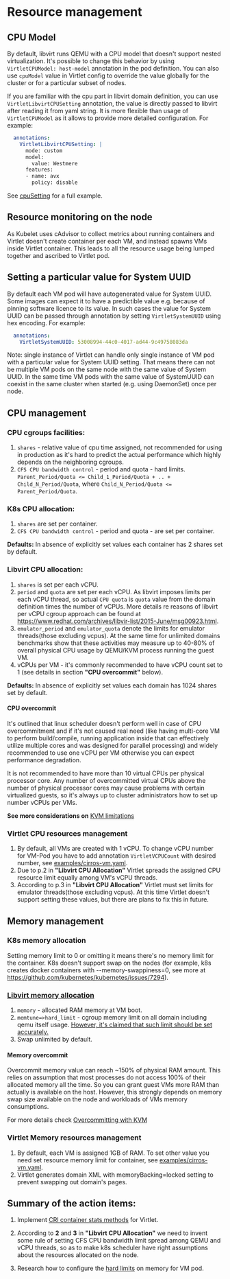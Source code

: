 # Resource management

## CPU Model
By default, libvirt runs QEMU with a CPU model that doesn't support nested virtualization. It's possible to change this behavior by using `VirtletCPUModel: host-model` annotation in the pod definition. You can also use `cpuModel` value in Virtlet config to override the value globally for the cluster or for a particular subset of nodes.

If you are familiar with the cpu part in libvirt domain definition, you can use `VirtletLibvirtCPUSetting` annotation, the value is directly passed to libvirt after reading it from yaml string. It is more flexible than usage of `VirtletCPUModel` as it allows to provide more detailed configuration.
For example:
```yaml
  annotations:
    VirtletLibvirtCPUSetting: |
      mode: custom
      model:
        value: Westmere
      features:
      - name: avx
        policy: disable
```
See [cpuSetting](../examples/ubuntu-vm-with-libvirt-cpusetting.yaml) for a full example.

## Resource monitoring on the node
As Kubelet uses cAdvisor to collect metrics about running containers and Virtlet doesn't create container per each VM, and instead spawns VMs inside Virtlet container. This leads to all the resource usage being lumped together and ascribed to Virtlet pod.

## Setting a particular value for System UUID
By default each VM pod will have autogenerated value for System UUID.  Some images can expect it to have a predictible value e.g.
because of pinning software licence to its value.  In such cases the value for System UUID can be passed through annotation by setting
`VirtletSystemUUID` using hex encoding.
For example:
```yaml
  annotations:
    VirtletSystemUUID: 53008994-44c0-4017-ad44-9c49758083da
```
Note: single instance of Virtlet can handle only single instance of VM pod with a particular value for System UUID setting.  That means
there can not be multiple VM pods on the same node with the same value of System UUID.  In the same time VM pods with the same value
of SystemUUID can coexist in the same cluster when started (e.g. using DaemonSet) once per node.

## CPU management
### CPU cgroups facilities:
1. `shares` - relative value of cpu time assigned, not recommended for using in production as it's hard to predict the actual performance which highly depends on the neighboring cgroups.
1. `CFS CPU bandwidth control` - period and quota - hard limits.
`Parent_Period/Quota <= Child_1_Period/Quota + .. + Child_N_Period/Quota`,
where `Child_N_Period/Quota <= Parent_Period/Quota`.

### K8s CPU allocation:
1. `shares` are set per container.
1. `CFS CPU bandwidth control` - period and quota - are set per container.

**Defaults:** In absence of explicitly set values each container has 2 shares set by default.

### Libvirt CPU allocation:
1. `shares` is set per each vCPU.
1. `period` and `quota` are set per each vCPU. As libvirt imposes limits per each vCPU thread, so actual `CPU quota` is `quota` value from the domain definition times the number of vCPUs. More details re reasons of libvirt per vCPU cgroup approach can be found at https://www.redhat.com/archives/libvir-list/2015-June/msg00923.html.
1. `emulator_period` and `emulator_quota` denote the limits for emulator threads(those excluding vcpus). At the same time for unlimited domains benchmarks show that these activities may measure up to 40-80% of overall physical CPU usage by QEMU/KVM process running the guest VM.
1. vCPUs per VM - it's commonly recommended to have vCPU count set to 1 (see details in section **"CPU overcommit"** below).

**Defaults:** In absence of explicitly set values each domain has 1024 shares set by default.

#### CPU overcommit
It's outlined that linux scheduler doesn't perform well in case of CPU overcommitment and if it's not caused real need (like having multi-core VM to perform build/compile, running application inside that can effectively utilize multiple cores and was designed for parallel processing) and widely recommended to use one vCPU per VM otherwise you can expect performance degradation.

It is not recommended to have more than 10 virtual CPUs per physical processor core. Any number of overcommitted virtual CPUs above the number of physical processor cores may cause problems with certain virtualized guests, so it's always up to cluster administrators
how to set up number vCPUs per VMs.

**See more considerations on** [KVM limitations](https://docs.fedoraproject.org/en-US/Fedora/13/html/Virtualization_Guide/sect-Virtualization-Virtualization_limitations-KVM_limitations.html)

### Virtlet CPU resources management
1. By default, all VMs are created with 1 vCPU.
To change vCPU number for VM-Pod you have to add annotation `VirtletVCPUCount` with desired number, see [examples/cirros-vm.yaml](../examples/cirros-vm.yaml).
1. Due to p.2 in **"Libvirt CPU Allocation"** Virtlet spreads the assigned CPU resource limit equally among VM's vCPU threads.
1. According to p.3 in **"Libvirt CPU Allocation"** Virtlet must set limits for emulator threads(those excluding vcpus). At this time Virtlet doesn't support setting these values, but there are plans to fix this in future.

## Memory management
### K8s memory allocation
Setting memory limit to 0 or omitting it means there's no memory limit for the container.
K8s doesn't support swap on the nodes (for example, k8s creates docker containers with --memory-swappiness=0, see more at https://github.com/kubernetes/kubernetes/issues/7294).

### [Libvirt memory allocation](http://libvirt.org/formatdomain.html#elementsMemoryAllocation)
1. `memory` - allocated RAM memory at VM boot.
1. `memtune=>hard_limit` - cgroup memory limit on all domain including qemu itself usage. [However, it's claimed that such limit should be set accurately.](http://libvirt.org/formatdomain.html#elementsMemoryTuning)
1. Swap unlimited by default.

#### Memory overcommit
Overcommit memory value can reach ~150% of physical RAM amount. This relies on assumption that most processes do not access 100% of their allocated memory all the time. So you can grant guest VMs more RAM than actually is available on the host. However, this strongly depends on memory swap size available on the node and workloads of VMs memory consumptions.

For more details check [Overcommitting with KVM](https://access.redhat.com/documentation/en-US/Red_Hat_Enterprise_Linux/6/html/Virtualization_Administration_Guide/chap-Virtualization-Tips_and_tricks-Overcommitting_with_KVM.html)

### Virtlet Memory resources management
1. By default, each VM is assigned 1GB of RAM. To set other value you need set resource memory limit for container, see [examples/cirros-vm.yaml](../examples/cirros-vm.yaml).
1. Virtlet generates domain XML with memoryBacking=locked setting to prevent swapping out domain's pages.

## Summary of the action items:
1. Implement [CRI container stats methods](https://github.com/kubernetes/kubernetes/issues/27097) for Virtlet.

1. According to **2** and **3** in **"Libvirt CPU Allocation"** we need to invent some rule of setting CFS CPU bandwidth limit spread among QEMU and vCPU threads, so as to make k8s scheduler have right assumptions about the resources allocated on the node.

1. Research how to configure the [hard limits](http://libvirt.org/formatdomain.html#elementsMemoryTuning) on memory for VM pod.
